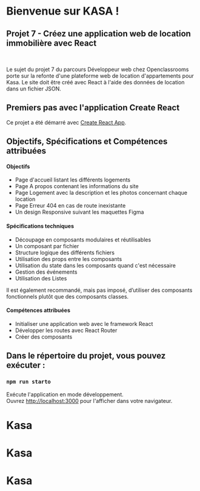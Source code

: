 # Bienvenue sur KASA !

## Projet 7 - Créez une application web de location immobilière avec React

</br>

Le sujet du projet 7 du parcours Développeur web chez Openclassrooms porte sur la refonte d'une plateforme web de location d'appartements pour Kasa. Le site doit être créé avec React à l'aide des données de location dans un fichier JSON. 

## Premiers pas avec l'application Create React

Ce projet a été démarré avec [Create React App](https://github.com/facebook/create-react-app).

## Objectifs, Spécifications et Compétences attribuées

#### Objectifs

-   Page d'accueil listant les différents logements
-   Page A propos contenant les informations du site
-   Page Logement avec la description et les photos concernant chaque location
-   Page Erreur 404 en cas de route inexistante
-   Un design Responsive suivant les maquettes Figma

#### Spécifications techniques

-   Découpage en composants modulaires et réutilisables
-   Un composant par fichier
-   Structure logique des différents fichiers
-   Utilisation des props entre les composants
-   Utilisation du state dans les composants quand c'est nécessaire
-   Gestion des événements
-   Utilisation des Listes

Il est également recommandé, mais pas imposé, d’utiliser des composants
fonctionnels plutôt que des composants classes.


#### Compétences attribuées

-   Initialiser une application web avec le framework React
-   Développer les routes avec React Router
-   Créer des composants


## Dans le répertoire du projet, vous pouvez exécuter :

### `npm run starto`

Exécute l'application en mode développement.\
Ouvrez [http://localhost:3000](http://localhost:3000) pour l'afficher dans votre navigateur.



# Kasa
# Kasa
# Kasa
